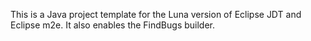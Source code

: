 This is a Java project template for the Luna version of Eclipse JDT and
Eclipse m2e. It also enables the FindBugs builder.
